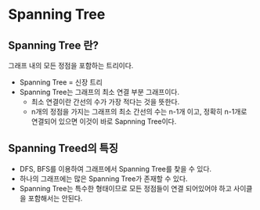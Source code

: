 # Spanning Tree

## Spanning Tree 란?

그래프 내의 모든 정점을 포함하는 트리이다.

- Spanning Tree = 신장 트리
- Spanning Tree는 그래프의 최소 연결 부분 그래프이다.
    - 최소 연결이란 간선의 수가 가장 적다는 것을 뜻한다.
    - n개의 정점을 가지는 그래프의 최소 간선의 수는 n-1개 이고, 정확히 n-1개로 연결되어 있으면 이것이 바로 Sapnning Tree이다.

## Spanning Treed의 특징

- DFS, BFS를 이용하여 그래프에서 Spanning Tree를 찾을 수 있다.
- 하나의 그래프에는 많은 Spanning Tree가 존재할 수 있다.
- Spanning Tree는 특수한 형태이므로 모든 정점들이 연결 되어있어야 하고 사이클을 포함해서는 안된다.


